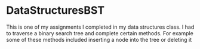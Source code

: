 # DataStructuresBST
This is one of my assignments I completed in my data structures class. I had to traverse a binary search tree and complete certain methods. For example some of these methods included inserting a node into the tree or deleting it
